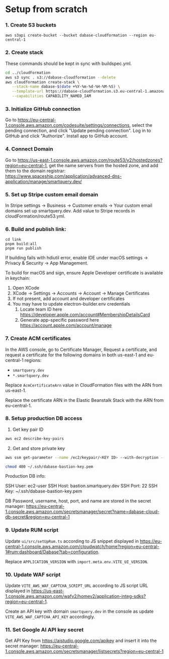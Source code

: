 # Setup from scratch

### 1. Create S3 buckets

```
aws s3api create-bucket --bucket dabase-cloudformation --region eu-central-1
```

### 2. Create stack

These commands should be kept in sync with buildspec.yml.

```sh
cd ../cloudFormation
aws s3 sync . s3://dabase-cloudformation --delete
aws cloudformation create-stack \
   --stack-name dabase-$(date +%Y-%m-%d-%H-%M-%S) \
   --template-url https://dabase-cloudformation.s3.eu-central-1.amazonaws.com/main.yml \
   --capabilities CAPABILITY_NAMED_IAM
```

### 3. Initialize GitHub connection

Go to https://eu-central-1.console.aws.amazon.com/codesuite/settings/connections, select the pending connection, and click "Update pending connection". Log in to GitHub and click "Authorize". Install app to GitHub account.

### 4. Connect Domain

Go to https://us-east-1.console.aws.amazon.com/route53/v2/hostedzones?region=eu-central-1, get the name servers from the hosted zone, and add them to the domain registrar: https://www.spaceship.com/application/advanced-dns-application/manage/smartquery.dev/

### 5. Set up Stripe custom email domain

In Stripe settings -> Business -> Customer emails -> Your custom email domains set up smartquery.dev. Add value to Stripe records in cloudFormation/route53.yml.

### 6. Build and publish link:

```
cd link
pnpm build:all
pnpm run publish
```

If building fails with hdiutil error, enable IDE under macOS settings -> Privacy & Security -> App Management.

To build for macOS and sign, ensure Apple Developer certificate is available in keychain:

1. Open XCode
2. XCode -> Settings -> Accounts -> Account -> Manage Certificates
3. If not present, add account and developer certificates
4. You may have to update electron-builder.env credentials
   1. Locate team ID here https://developer.apple.com/account#MembershipDetailsCard
   2. Generate app-specific password here https://account.apple.com/account/manage

### 7. Create ACM certificates

In the AWS console, go to Certificate Manager, Request a certificate, and request a certificate for the following domains in both us-east-1 and eu-central-1 regions:

- `smartquery.dev`
- `*.smartquery.dev`

Replace `AcmCertificateArn` value in CloudFormation files with the ARN from us-east-1.

Replace the certificate ARN in the Elastic Beanstalk Stack with the ARN from eu-central-1.

### 8. Setup production DB access

1. Get key pair ID

```sh
aws ec2 describe-key-pairs
```

2. Get and store private key

```sh
aws ssm get-parameter --name /ec2/keypair/<KEY ID> --with-decryption --query Parameter.Value --output text > ~/.ssh/dabase-bastion-key.pem

chmod 400 ~/.ssh/dabase-bastion-key.pem
```

Production DB info:

SSH User: ec2-user
SSH Host: bastion.smartquery.dev
SSH Port: 22
SSH Key: ~/.ssh/dabase-bastion-key.pem

DB Password, username, host, port, and name are stored in the secret manager:
https://eu-central-1.console.aws.amazon.com/secretsmanager/secret?name=dabase-cloud-db-secret&region=eu-central-1

### 9. Update RUM script

Update `ui/src/setUpRum.ts` according to JS snippet displayed in https://eu-central-1.console.aws.amazon.com/cloudwatch/home?region=eu-central-1#rum:dashboard/Dabase?tab=configuration.

Replace `APPLICATION_VERSION` with `import.meta.env.VITE_UI_VERSION`.

### 10. Update WAF script

Update `VITE_AWS_WAF_CAPTCHA_SCRIPT_URL` according to JS script URL displayed in https://us-east-1.console.aws.amazon.com/wafv2/homev2/application-integ-sdks?region=eu-central-1.

Create an API key with domain `smartquery.dev` in the console as update `VITE_AWS_WAF_CAPTCHA_API_KEY` accordingly.

### 11. Set Google AI API key secret

Get API Key from https://aistudio.google.com/apikey and insert it into the secret manager:
https://eu-central-1.console.aws.amazon.com/secretsmanager/listsecrets?region=eu-central-1
